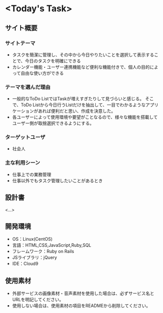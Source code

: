 # <Today's Task>

## サイト概要
### サイトテーマ
* タスクを簡潔に管理し、その中から今日やりたいことを選択して表示することで、今日のタスクを明確にできる
* カレンダー機能・ユーザー連携機能など便利な機能付きで、個人の目的によって自由な使い方ができる

### テーマを選んだ理由
* 一般的なToDo ListではTaskが増えすぎたりして見づらいと感じる。  そこで、ToDo Listから今日行うListだけを抽出して、一目でわかるようなアプリケーションがあれば便利だと思い、作成を決意した。
* 各ユーザーによって使用環境や要望がことなるので、様々な機能を搭載してユーザー側が取捨選択できるようにする。


### ターゲットユーザ
* 社会人

### 主な利用シーン
* 仕事上での業務管理
* 仕事以外でもタスク管理したいことがあるとき

## 設計書
<...>

## 開発環境
- OS：Linux(CentOS)
- 言語：HTML,CSS,JavaScript,Ruby,SQL
- フレームワーク：Ruby on Rails
- JSライブラリ：jQuery
- IDE：Cloud9

## 使用素材
- 外部サービスの画像素材・音声素材を使用した場合は、必ずサービス名とURLを明記してください。
- 使用しない場合は、使用素材の項目をREADMEから削除してください。